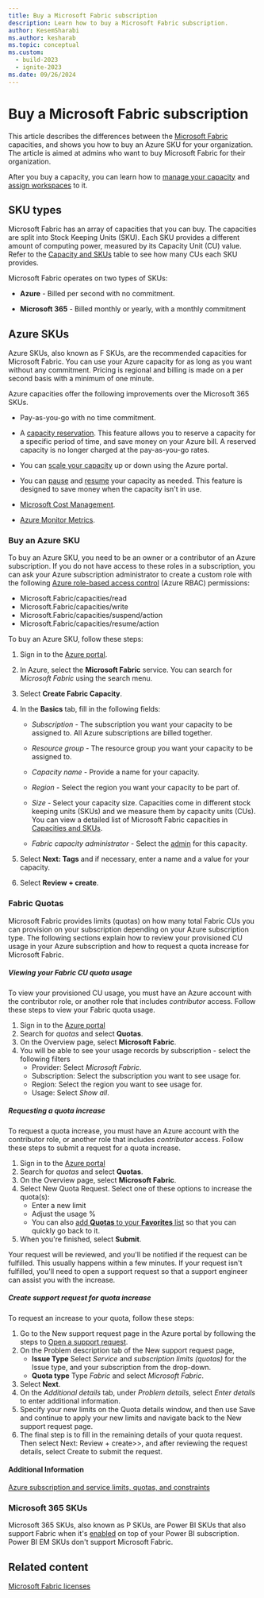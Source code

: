 ```yaml
---
title: Buy a Microsoft Fabric subscription
description: Learn how to buy a Microsoft Fabric subscription.
author: KesemSharabi
ms.author: kesharab
ms.topic: conceptual
ms.custom:
  - build-2023
  - ignite-2023
ms.date: 09/26/2024
---
```


# Buy a Microsoft Fabric subscription

This article describes the differences between the [Microsoft Fabric](../get-started/microsoft-fabric-overview.md) capacities, and shows you how to buy an Azure SKU for your organization. The article is aimed at admins who want to buy Microsoft Fabric for their organization.

After you buy a capacity, you can learn how to [manage your capacity](/power-bi/enterprise/service-admin-premium-manage#manage-capacity) and [assign workspaces](/power-bi/enterprise/service-admin-premium-manage#assign-a-workspace-to-a-capacity) to it.

## SKU types

Microsoft Fabric has an array of capacities that you can buy. The capacities are split into Stock Keeping Units (SKU). Each SKU provides a different amount of computing power, measured by its Capacity Unit (CU) value. Refer to the [Capacity and SKUs](licenses.md#capacity) table to see how many CUs each SKU provides.

Microsoft Fabric operates on two types of SKUs:

* **Azure** - Billed per second with no commitment.

* **Microsoft 365** - Billed monthly or yearly, with a monthly commitment

## Azure SKUs

Azure SKUs, also known as F SKUs, are the recommended capacities for Microsoft Fabric. You can use your Azure capacity for as long as you want without any commitment. Pricing is regional and billing is made on a per second basis with a minimum of one minute.

Azure capacities offer the following improvements over the Microsoft 365 SKUs.

* Pay-as-you-go with no time commitment.

* A [capacity reservation](/azure/cost-management-billing/reservations/fabric-capacity). This feature allows you to reserve a capacity for a specific period of time, and save money on your Azure bill. A reserved capacity is no longer charged at the pay-as-you-go rates.

* You can [scale your capacity](scale-capacity.md) up or down using the Azure portal.

* You can [pause](pause-resume.md#pause-your-capacity) and [resume](pause-resume.md#resume-your-capacity) your capacity as needed. This feature is designed to save money when the capacity isn't in use.

* [Microsoft Cost Management](/azure/cost-management-billing/cost-management-billing-overview).

* [Azure Monitor Metrics](/azure/azure-monitor/essentials/data-platform-metrics).

### Buy an Azure SKU

To buy an Azure SKU, you need to be an owner or a contributor of an Azure subscription. If you do not have access to these roles in a subscription, you can ask your Azure subscription administrator to create a custom role with the following [Azure role-based access control](/azure/role-based-access-control/overview) (Azure RBAC) permissions:
  * Microsoft.Fabric/capacities/read
  * Microsoft.Fabric/capacities/write
  * Microsoft.Fabric/capacities/suspend/action
  * Microsoft.Fabric/capacities/resume/action

To buy an Azure SKU, follow these steps:

1. Sign in to the [Azure portal](https://portal.azure.com/).

2. In Azure, select the **Microsoft Fabric** service. You can search for *Microsoft Fabric* using the search menu.

3. Select **Create Fabric Capacity**.

4. In the **Basics** tab, fill in the following fields:

    * *Subscription* - The subscription you want your capacity to be assigned to. All Azure subscriptions are billed together.

    * *Resource group* - The resource group you want your capacity to be assigned to.

    * *Capacity name* - Provide a name for your capacity.

    * *Region* - Select the region you want your capacity to be part of.

    * *Size* - Select your capacity size. Capacities come in different stock keeping units (SKUs) and we measure them by capacity units (CUs). You can view a detailed list of Microsoft Fabric capacities in [Capacities and SKUs](licenses.md#capacity).

    * *Fabric capacity administrator* - Select the [admin](../admin/microsoft-fabric-admin.md#capacity-admin-roles) for this capacity.

5. Select **Next: Tags** and if necessary, enter a name and a value for your capacity.

6. Select **Review + create**.

### Fabric Quotas
Microsoft Fabric provides limits (quotas) on how many total Fabric CUs you can provision on your subscription depending on your Azure subscription type. The following sections explain how to review your provisioned CU usage in your Azure subscription and how to request a quota increase for Microsoft Fabric.

##### Viewing your Fabric CU quota usage
To view your provisioned CU usage, you must have an Azure account with the contributor role, or another role that includes *contributor* access. Follow these steps to view your Fabric quota usage.
1. Sign in to the [Azure portal](https://portal.azure.com/#home)
2. Search for *quotas* and select **Quotas**.
3. On the Overview page, select **Microsoft Fabric**.
4. You will be able to see your usage records by subscription - select the following filters
   * Provider: Select *Microsoft Fabric*.
   * Subscription: Select the subscription you want to see usage for.
   * Region: Select the region you want to see usage for.
   * Usage: Select *Show all*.
  
##### Requesting a quota increase
To request a quota increase, you must have an Azure account with the contributor role, or another role that includes *contributor* access. Follow these steps to submit a request for a quota increase.
1. Sign in to the [Azure portal](https://portal.azure.com/#home)
2. Search for *quotas* and select **Quotas**.
3. On the Overview page, select **Microsoft Fabric**.
4. Select New Quota Request. Select one of these options to increase the quota(s):
    * Enter a new limit
    * Adjust the usage %
    * You can also [add **Quotas** to your **Favorites** list](../azure-portal/azure-portal-add-remove-sort-favorites.md) so that you  can quickly go back to it.
5. When you're finished, select **Submit**.

Your request will be reviewed, and you'll be notified if the request can be fulfilled. This usually happens within a few minutes. If your request isn't fulfilled, you'll need to open a support request so that a support engineer can assist you with the increase.

##### Create support request for quota increase
To request an increase to your quota, follow these steps:
1.	Go to the New support request page in the Azure portal by following the steps to [Open a support request](https://learn.microsoft.com/azure/azure-portal/supportability/how-to-create-azure-support-request).
2.	On the Problem description tab of the New support request page,
    * **Issue Type** Select *Service* and *subscription limits (quotas)* for the Issue type, and your subscription from the drop-down.
    * **Quota type** Type *Fabric* and select *Microsoft Fabric*.
4.	Select **Next**.
5.	On the *Additional details* tab, under *Problem details*, select *Enter details* to enter additional information.
6.	Specify your new limits on the Quota details window, and then use Save and continue to apply your new limits and navigate back to the New support request page.
7.	The final step is to fill in the remaining details of your quota request. Then select Next: Review + create>>, and after reviewing the request details, select Create to submit the request.

#### Additional Information
[Azure subscription and service limits, quotas, and constraints](../../../azure/azure-resource-manager/management/azure-subscription-service-limits.md)

### Microsoft 365 SKUs

Microsoft 365 SKUs, also known as P SKUs, are Power BI SKUs that also support Fabric when it's [enabled](../admin/fabric-switch.md) on top of your Power BI subscription. Power BI EM SKUs don't support Microsoft Fabric.

## Related content

[Microsoft Fabric licenses](licenses.md)
